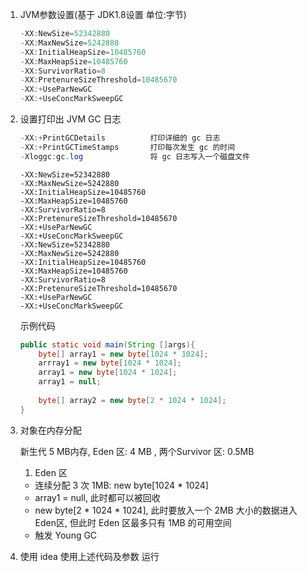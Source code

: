 1. JVM参数设置(基于 JDK1.8设置 单位:字节)
	
	```java
	-XX:NewSize=52342880
	-XX:MaxNewSize=5242880
	-XX:InitialHeapSize=10485760
	-XX:MaxHeapSize=10485760
	-XX:SurvivorRatio=8
	-XX:PretenureSizeThreshold=10485670
	-XX:+UseParNewGC
	-XX:+UseConcMarkSweepGC
	```

2. 设置打印出 JVM GC 日志

   ```java
   -XX:+PrintGCDetails			打印详细的 gc 日志
   -XX:+PrintGCTimeStamps		打印每次发生 gc 的时间
   -Xloggc:gc.log				将 gc 日志写入一个磁盘文件
   ```

   ```
   -XX:NewSize=52342880
   -XX:MaxNewSize=5242880
   -XX:InitialHeapSize=10485760
   -XX:MaxHeapSize=10485760
   -XX:SurvivorRatio=8
   -XX:PretenureSizeThreshold=10485670
   -XX:+UseParNewGC
   -XX:+UseConcMarkSweepGC
   -XX:NewSize=52342880
   -XX:MaxNewSize=5242880
   -XX:InitialHeapSize=10485760
   -XX:MaxHeapSize=10485760
   -XX:SurvivorRatio=8
   -XX:PretenureSizeThreshold=10485670
   -XX:+UseParNewGC
   -XX:+UseConcMarkSweepGC
   ```

   

   示例代码

   ```java
   public static void main(String []args){
       byte[] array1 = new byte[1024 * 1024];
       arrray1 = new byte[1024 * 1024];
       array1 = new byte[1024 * 1024];
       array1 = null;
       
       byte[] array2 = new byte[2 * 1024 * 1024];
   }
   ```



3. 对象在内存分配

   新生代 5 MB内存, Eden 区: 4 MB , 两个Survivor 区: 0.5MB

   1.  Eden 区

   - 连续分配 3 次 1MB:  new byte[1024 * 1024]
   - array1 = null, 此时都可以被回收
   - new byte[2 * 1024 * 1024], 此时要放入一个 2MB 大小的数据进入 Eden区, 但此时 Eden 区最多只有 1MB 的可用空间
   - 触发 Young GC

4. 使用 idea 使用上述代码及参数 运行